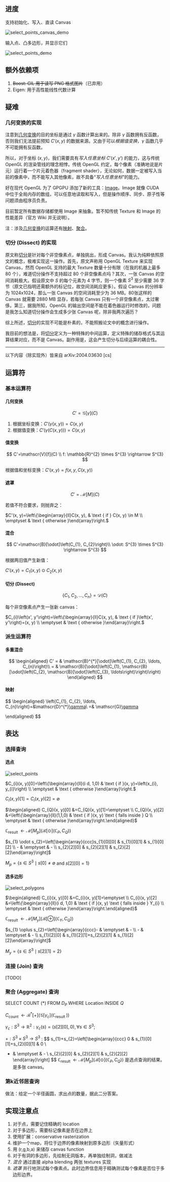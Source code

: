 ## 进度

支持初始化、写入、直读 Canvas

![select_points_canvas_demo](/doc/assets/select_points_canvas_demo.png)

输入点、凸多边形，并显示它们

![select_points_demo](/doc/assets/select_points_demo.png)

## 额外依赖项

1. ~~Boost: GIL 用于读写 PNG 格式图片~~（已弃用）
2. Eigen: 用于高性能线性代数计算

## 疑难

### 几何变换的实现

注意到[几何变换](#几何变换)的目的坐标是通过 $\gamma$ 函数计算出来的。除非 $\gamma$ 函数拥有反函数，否则我们无法提前预知 $C'(x, y)$ 的数据来源。又由于可以*根据值变换*，$\gamma$ 函数几乎不可能拥有反函数。

所以，对于坐标 $(x, y)$，我们需要具有*写入任意坐标* $C'(x', y')$ 的能力，这与传统 OpenGL 的渲染管线的理念相悖。传统 OpenGL 约定，每个像素（准确地说是片元）运行着一个片元着色器（fragment shader），无论如何，数据一定被写入当前的像素中，而不能写入其他像素，故不具备“*写入任意坐标*”的能力。

好在现代 OpenGL 为了 GPGPU 添加了新的工具：[Image](https://www.khronos.org/opengl/wiki/Image_Load_Store)。Image 就像 CUDA 中位于全局内存的数组，可以任意地读取和写入，但是操作顺序、同步、原子性等问题须由程序员负责。

目前暂定所有数据存储都使用 Image 来抽象。暂不知传统 Texture 和 Image 的性能差异（官方 Wiki 并无说明）。

注：涉及[几何变换](#几何变换)的运算还有[映射](#映射)、[聚合](#聚合-aggregate-查询)。

### 切分 (Dissect) 的实现

原文称[切分](#切分-dissect)是针对每个非空像素点，单独挑出，形成 Canvas。我认为纯粹依照原文的概念，极难实现这一操作。首先，原文声称用 OpenGL Texture 来实现 Canvas，然而 OpenGL 支持的最大 Texture 数量十分有限（在我的机器上最多 80 个），难道切分操作不支持超过 80 个非空像素点吗？其次，一张 Canvas 的空间消耗极大。假设原文中 $S$ 的每个元素为 4 字节，则一个像素 $S^3$ 至少需要 36 字节（原文已指明还需额外的标记位，故空间消耗应更多）。假设 Canvas 的分辨率为 1024x1024，那么一张 Canvas 的空间消耗至少为 36 MB。80张这样的 Canvas 就需要 2880 MB 显存，若每张 Canvas 只有一个非空像素点，太过奢侈。第三，据我所知，OpenGL 的输出空间是不能在着色器运行时修改的，问题是我怎么知道切分操作会生成多少张 Canvas 呢，除非我两次遍历？

综上所述，[切分](#切分-dissect)的实现不可能是朴素的，不能照搬论文中的概念进行操作。

我目前的想法是，将[切分](#切分-dissect)定义为一种特殊的中间运算，定义特殊的储存格式与其运算结果对应，而不是 Canvas。副作用是，这会产生切分与后续运算的耦合性。

---

以下内容（除实现外）皆来自 arXiv:2004.03630 [cs]

## 运算符

### 基本运算符

#### 几何变换

$$
C'=\mathscr{G}[\gamma](C)
$$

1. 根据坐标变换：$C'(\gamma(x, y))=C(x, y)$
2. 根据值变换：$C'(\gamma(C(x, y)))=C(x, y)$

#### 值变换

$$
C'=\mathscr{V}[f](C)
\\
f: \mathbb{R}^{2} \times S^{3} \rightarrow S^{3}
$$

根据值和坐标变换：$C'(x, y)=f(x, y, C(x, y))$

#### 遮罩

$$
C'=\mathscr{M}[M](C)
$$

若值不符合要求，则抛弃之：

$C'(x, y)=\left\{\begin{array}{ll}C(x, y), & \text { if } C(x, y) \in M \\ \emptyset & \text { otherwise }\end{array}\right.$

#### 混合

$$
C'=\mathscr{B}[\odot]\left(C_{1}, C_{2}\right)\\
\odot: S^{3} \times S^{3} \rightarrow S^{3}
$$

根据两旧值产生新值：

 $C'(x, y)= C_{1}(x, y) \odot C_{2}(x, y)$

#### 切分 (Dissect)

$$
\left\{C_{1}, C_{2}, \ldots, C_{n}\right\}=\mathscr{D}(C)
$$

每个非空像素点产生一张新 canvas：

$C_{i}\left(x', y'\right)=\left\{\begin{array}{ll}C(x, y), & \text { if }\left(x', y'\right)=(x, y) \\ \emptyset & \text { otherwise }\end{array}\right.$

### 派生运算符

#### 多重混合

$$
\begin{aligned}
C' = & \mathscr{B}^{*}[\odot]\left(C_{1}, C_{2}, \ldots, C_{n}\right)\\
  = & \mathscr{B}[\odot]\left(C_{1}, \mathscr{B}[\odot]\left(C_{2}, \mathscr{B}[\odot]\left(C_{3}, \ldots\right)\right)\right)
\end{aligned}
$$

#### 映射

$$
\begin{aligned}
\left\{C_{1}, C_{2}, \ldots, C_{n}\right\}=&\mathscr{D}^{*}[\gamma](C)\\
=& \mathscr{G}[\gamma](\mathscr{D}(C))

\end{aligned}
$$

## 表达

### 选择查询

#### 选点 

![select_points](./doc/assets/select_points.png)

$C_{i}(x, y)[0]=\left\{\begin{array}{ll}(i d, 1,0) & \text { if }(x, y)=\left(x_{i}, y_{i}\right) \\ \emptyset & \text { otherwise }\end{array}\right.$

$C_{i}(x, y)[1]=C_{i}(x, y)[2]=\emptyset$

$\begin{aligned} C_{Q}(x, y)[0] &=C_{Q}(x, y)[1]=\emptyset \\ C_{Q}(x, y)[2] &=\left\{\begin{array}{ll}(1,1,0) & \text { if }(x, y) \text { falls inside } Q \\ \emptyset & \text { otherwise }\end{array}\right.\end{aligned}$

$\mathbb{C}_{\text {result }} \leftarrow \mathscr{M}\left[M_{p}\right]\left(\mathscr{B}[\odot]\left(\mathbb{C}_{P}, C_{Q}\right)\right)$

$s_{1} \odot s_{2}=\left[\begin{array}{ccc}s_{1}[0][0] & s_{1}[0][1] & s_{1}[0][2] \\ - & \emptyset & - \\ s_{2}[2][0] & s_{2}[2][1] & s_{2}[2][2]\end{array}\right]$

$M_{p}=\left\{s \in S^{3} \mid s[0] \neq \emptyset\right.$ and $\left.s[2][0]=1\right\}$

#### 选多边形

![select_polygons](./doc/assets/select_polygons.png)

$\begin{aligned} C_{i}(x, y)[0] &=C_{i}(x, y)[1]=\emptyset \\ C_{i}(x, y)[2] &=\left\{\begin{array}{ll}(i d, 1,0) & \text { if }(x, y) \text { falls inside } Y_{i} \\ \emptyset & \text { otherwise }\end{array}\right.\end{aligned}$

$\mathbb{C}_{\text {result }} \leftarrow \mathscr{M}\left[M_{y}\right]\left(\mathscr{B}[\oplus]\left(\mathbb{C}_{Y}, C_{Q}\right)\right)$

$s_{1} \oplus s_{2}=\left[\begin{array}{ccc}- & \emptyset & - \\ - & \emptyset & - \\ s_{1}[2][0] & s_{1}[2][1]+s_{2}[2][1] & s_{1}[2][2]\end{array}\right]$

$M_{y}=\left\{s \in S^{3} \mid s[2][1]=2\right\}$

### 连接 (Join) 查询

[TODO]

### 聚合 (Aggregate) 查询

SELECT COUNT (*) FROM $D_P$ WHERE Location INSIDE $Q$

 $C_{\text {count }} \leftarrow \mathscr{B}^{*}[+]\left(\mathscr{G}\left[\gamma_{c}\right]\left(\mathbb{C}_{\text {result }}\right)\right)$

 $\gamma_{c}: S^{3} \rightarrow \mathbb{R}^{2}: \gamma_{c}(s)=(s[2][0], 0), \forall s \in S^{3} ;$ 

$+: S^{3} \times S^{3} \rightarrow S^{3}$ : 
$$
s_{1}+s_{2}=\left[\begin{array}{ccc}
0 & s_{1}[0][1]+s_{2}[0][1] & 0 \\
- & \emptyset & - \\
s_{2}[2][0] & s_{2}[2][1] & s_{2}[2][2]
\end{array}\right]
$$
$\mathbb{C}_{\text {result }} \leftarrow \mathscr{M}\left[M_{p}\right]\left(\mathscr{B}[\odot]\left(\mathbb{C}_{P}, C_{Q}\right)\right)$ 是选点查询的结果。是多张 canvas。

### 第k近邻居查询

做法：给定一个半径画圆，求出点的数量，据此二分答案。



## 实现注意点

1. 对于点，需要记住精确的 location
2. 对于多边形，需要标记像素是否在边界上
3. 使用扩展：conservative rasterization
4. 维护一个map，将位于边界的像素映射到原多边形（矢量形式）
5. 用 (r,g,b,a) 来储存 canvas function
6. 对于有洞的多边形，先绘制无洞版本，再单独绘制洞，做减法
7. *混合* 通过直接 alpha blending 两张 textures 实现
8. *遮罩* 并行地测试每个像素点。此时边界信息用于精确测试每个像素是否位于多边形边界。



